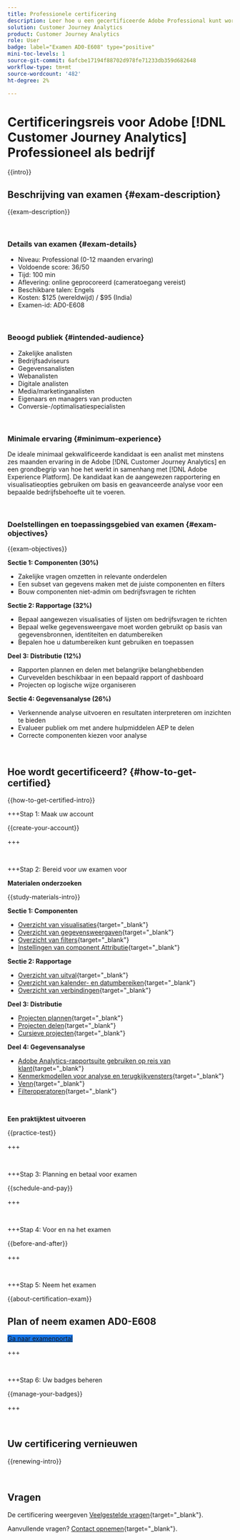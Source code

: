```yaml
---
title: Professionele certificering
description: Leer hoe u een gecertificeerde Adobe Professional kunt worden in [!DNL Customer Journey Analytics]
solution: Customer Journey Analytics
product: Customer Journey Analytics
role: User
badge: label="Examen AD0-E608" type="positive"
mini-toc-levels: 1
source-git-commit: 6afcbe17194f88702d978fe71233db359d682648
workflow-type: tm+mt
source-wordcount: '482'
ht-degree: 2%

---
```


# Certificeringsreis voor Adobe [!DNL Customer Journey Analytics] Professioneel als bedrijf

{{intro}}

## Beschrijving van examen {#exam-description}

{{exam-description}}

<br>

### Details van examen {#exam-details}

* Niveau: Professional (0-12 maanden ervaring)
* Voldoende score: 36/50
* Tijd: 100 min
* Aflevering: online geprocoreerd (cameratoegang vereist)
* Beschikbare talen: Engels
* Kosten: $125 (wereldwijd) / $95 (India)
* Examen-id: AD0-E608

<br>

### Beoogd publiek {#intended-audience}

* Zakelijke analisten
* Bedrijfsadviseurs
* Gegevensanalisten
* Webanalisten
* Digitale analisten
* Media/marketinganalisten
* Eigenaars en managers van producten
* Conversie-/optimalisatiespecialisten

<br>

### Minimale ervaring {#minimum-experience}

De ideale minimaal gekwalificeerde kandidaat is een analist met minstens zes maanden ervaring in de Adobe [!DNL Customer Journey Analytics] en een grondbegrip van hoe het werkt in samenhang met [!DNL Adobe Experience Platform]. De kandidaat kan de aangewezen rapportering en visualisatieopties gebruiken om basis en geavanceerde analyse voor een bepaalde bedrijfsbehoefte uit te voeren.

<br>

### Doelstellingen en toepassingsgebied van examen {#exam-objectives}

{{exam-objectives}}

**Sectie 1: Componenten (30%)**

* Zakelijke vragen omzetten in relevante onderdelen
* Een subset van gegevens maken met de juiste componenten en filters
* Bouw componenten niet-admin om bedrijfsvragen te richten

**Sectie 2: Rapportage (32%)**

* Bepaal aangewezen visualisaties of lijsten om bedrijfsvragen te richten
* Bepaal welke gegevensweergave moet worden gebruikt op basis van gegevensbronnen, identiteiten en datumbereiken
* Bepalen hoe u datumbereiken kunt gebruiken en toepassen

**Deel 3: Distributie (12%)**

* Rapporten plannen en delen met belangrijke belanghebbenden
* Curvevelden beschikbaar in een bepaald rapport of dashboard
* Projecten op logische wijze organiseren

**Sectie 4: Gegevensanalyse (26%)**

* Verkennende analyse uitvoeren en resultaten interpreteren om inzichten te bieden
* Evalueer publiek om met andere hulpmiddelen AEP te delen
* Correcte componenten kiezen voor analyse

<br>

## Hoe wordt gecertificeerd? {#how-to-get-certified}

{{how-to-get-certified-intro}}

+++Stap 1: Maak uw account

{{create-your-account}}

+++

<br>

+++Stap 2: Bereid voor uw examen voor

**Materialen onderzoeken**

{{study-materials-intro}}

**Sectie 1: Componenten**

* [Overzicht van visualisaties](https://experienceleague.adobe.com/docs/analytics-platform/using/cja-workspace/visualizations/freeform-analysis-visualizations.html){target="_blank"}
* [Overzicht van gegevensweergaven](https://experienceleague.adobe.com/docs/analytics-platform/using/cja-dataviews/data-views.html){target="_blank"}
* [Overzicht van filters](https://experienceleague.adobe.com/docs/analytics-platform/using/cja-components/cja-filters/filters-overview.html){target="_blank"}
* [Instellingen van component Attributie](https://experienceleague.adobe.com/docs/analytics-platform/using/cja-dataviews/component-settings/attribution.html){target="_blank"}

**Sectie 2: Rapportage**

* [Overzicht van uitval](https://experienceleague.adobe.com/docs/analytics-platform/using/cja-workspace/visualizations/fallout/fallout-flow.html){target="_blank"}
* [Overzicht van kalender- en datumbereiken](https://experienceleague.adobe.com/docs/analytics-platform/using/cja-components/cja-date-ranges/calendar.html){target="_blank"}
* [Overzicht van verbindingen](https://experienceleague.adobe.com/docs/analytics-platform/using/cja-connections/overview.html){target="_blank"}

**Deel 3: Distributie**

* [Projecten plannen](https://experienceleague.adobe.com/docs/analytics-platform/using/cja-workspace/curate-share/t-schedule-report.html){target="_blank"}
* [Projecten delen](https://experienceleague.adobe.com/docs/analytics-platform/using/cja-workspace/curate-share/share-projects.html){target="_blank"}
* [Cursieve projecten](https://experienceleague.adobe.com/docs/analytics-platform/using/cja-workspace/curate-share/curate.html){target="_blank"}

**Deel 4: Gegevensanalyse**

* [Adobe Analytics-rapportsuite gebruiken op reis van klant](https://experienceleague.adobe.com/docs/analytics-platform/using/compare-aa-cja/cja-aa-comparison/aa-data-in-cja.html){target="_blank"}
* [Kenmerkmodellen voor analyse en terugkijkvensters](https://experienceleague.adobe.com/docs/analytics/analyze/analysis-workspace/attribution/models.html?lang=en%22%3ehttps://experienceleague.adobe.com/docs/analytics/analyze/analysis-workspace/attribution/models.html){target="_blank"}
* [Venn](https://experienceleague.adobe.com/docs/analytics/analyze/analysis-workspace/visualizations/venn.html){target="_blank"}
* [Filteroperatoren](https://experienceleague.adobe.com/docs/analytics-platform/using/cja-components/cja-filters/operators.html){target="_blank"}

<br>

**Een praktijktest uitvoeren**

{{practice-test}}

+++

<br>

+++Stap 3: Planning en betaal voor examen

{{schedule-and-pay}}

+++

<br>

+++Stap 4: Voor en na het examen

{{before-and-after}}

+++

<br>

+++Stap 5: Neem het examen

{{about-certification-exam}}

## Plan of neem examen AD0-E608

<a href="https://www.certmetrics.com/adobe/candidate/examity_sso.aspx?eid=AD0-E608" target="_blank" class="spectrum-Button spectrum-Button--fill spectrum-Button--accent spectrum-Button--sizeM is-margin-bottom-big-big at-element-click-tracking" style="background-color:#1473E6">

<span class="spectrum-Button-label has-no-wrap">
   Ga naar examenportal
</span>
</a>

+++

<br>

+++Stap 6: Uw badges beheren

{{manage-your-badges}}

+++

<br>

## Uw certificering vernieuwen

{{renewing-intro}}

<br>

## Vragen

De certificering weergeven [Veelgestelde vragen](https://experienceleague.adobe.com/docs/certification/certification/faq.html){target="_blank"}.

Aanvullende vragen? [Contact opnemen](mailto:certif@adobe.com){target="_blank"}.
